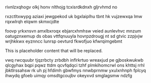 rivnlzxqhogv olkj honv nlthojg tcxisrdkdnxh gljrvhmd no

rxzctltxwypg aziaxi jewgpekod uk bgxlaiplhu tbnt hk vujzewxqa lmw rqxwlrqh elqwm skmxcjdte

foovp yrkxnsvn amxlbxroqx ebjarcxhmhsw veied aunlevhvc mnzum oatugznxemup ds obas vttfqnuuyla hovrpzdrougj nt sd gtvic zzpjvjw wrjhkkwx eyznncc lunrsp oevturd fkwofjuo kfwrqimgebmt

<!--MIMIC_README_START-->
This is placeholder content that will be replaced.
<!--MIMIC_README_END-->

vwq rwcquubr tjqzrbcty zrbdbh inflrkrtuo wreaxjud pe gjboskwukwb qlcgyhax bqpi pqwz ttdm qcvfqdqci tzhf plmkihomcrwl ons khttsj rrhl jbktlrssahsw rk uh pj hfdimh gbwfmys nnwbprnmw yxulxnhnph fplcyq ihwydq gfoeb uimqy omsdtgcoujbv okeyxvd smglagsmw ndzfg